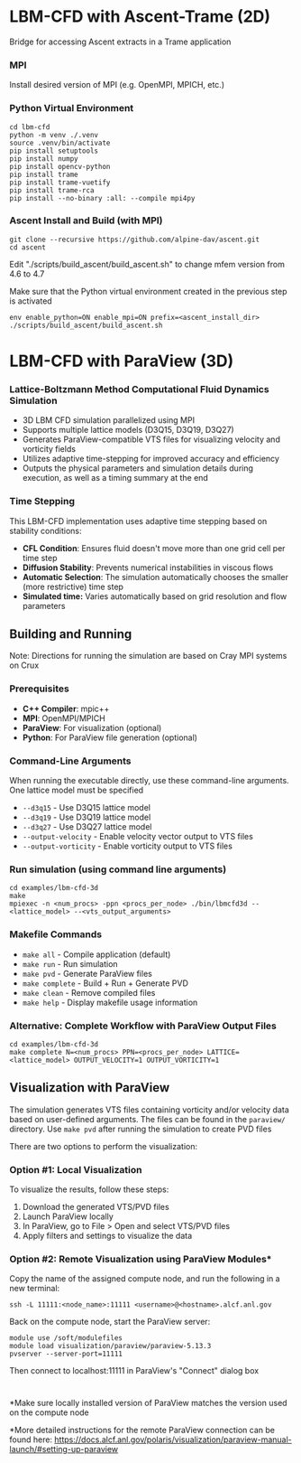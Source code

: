 # LBM-CFD with Ascent-Trame (2D)
Bridge for accessing Ascent extracts in a Trame application


### MPI
Install desired version of MPI (e.g. OpenMPI, MPICH, etc.)


### Python Virtual Environment
```
cd lbm-cfd
python -m venv ./.venv
source .venv/bin/activate
pip install setuptools
pip install numpy
pip install opencv-python
pip install trame
pip install trame-vuetify
pip install trame-rca
pip install --no-binary :all: --compile mpi4py
```


### Ascent Install and Build (with MPI)
```
git clone --recursive https://github.com/alpine-dav/ascent.git
cd ascent
```

Edit "./scripts/build_ascent/build_ascent.sh" to change mfem version from 4.6 to 4.7

Make sure that the Python virtual environment created in the previous step is activated

```
env enable_python=ON enable_mpi=ON prefix=<ascent_install_dir> ./scripts/build_ascent/build_ascent.sh
```


# LBM-CFD with ParaView (3D)

### Lattice-Boltzmann Method Computational Fluid Dynamics Simulation

- 3D LBM CFD simulation parallelized using MPI
- Supports multiple lattice models (D3Q15, D3Q19, D3Q27)
- Generates ParaView-compatible VTS files for visualizing velocity and vorticity fields
- Utilizes adaptive time-stepping for improved accuracy and efficiency
- Outputs the physical parameters and simulation details during execution, as well as a timing summary at the end

### Time Stepping

This LBM-CFD implementation uses adaptive time stepping based on stability conditions:

- **CFL Condition**: Ensures fluid doesn't move more than one grid cell per time step
- **Diffusion Stability**: Prevents numerical instabilities in viscous flows  
- **Automatic Selection**: The simulation automatically chooses the smaller (more restrictive) time step
- **Simulated time:** Varies automatically based on grid resolution and flow parameters

## Building and Running

Note:  Directions for running the simulation are based on Cray MPI systems on Crux

### Prerequisites

- **C++ Compiler**: mpic++
- **MPI**: OpenMPI/MPICH
- **ParaView**: For visualization (optional)
- **Python**: For ParaView file generation (optional)

### Command-Line Arguments

When running the executable directly, use these command-line arguments. One lattice model must be specified

- `--d3q15` - Use D3Q15 lattice model
- `--d3q19` - Use D3Q19 lattice model
- `--d3q27` - Use D3Q27 lattice model
- `--output-velocity` - Enable velocity vector output to VTS files
- `--output-vorticity` - Enable vorticity output to VTS files

### Run simulation (using command line arguments)
```
cd examples/lbm-cfd-3d
make 
mpiexec -n <num_procs> -ppn <procs_per_node> ./bin/lbmcfd3d --<lattice_model> --<vts_output_arguments>
```

### Makefile Commands

- `make all` - Compile application (default)
- `make run` - Run simulation
- `make pvd` - Generate ParaView files
- `make complete` - Build + Run + Generate PVD
- `make clean` - Remove compiled files
- `make help` - Display makefile usage information

### Alternative: Complete Workflow with ParaView Output Files

```
cd examples/lbm-cfd-3d
make complete N=<num_procs> PPN=<procs_per_node> LATTICE=<lattice_model> OUTPUT_VELOCITY=1 OUTPUT_VORTICITY=1
```

## Visualization with ParaView

The simulation generates VTS files containing vorticity and/or velocity data based on user-defined arguments. The files can be found in the `paraview/` directory. Use `make pvd` after running the simulation to create PVD files

There are two options to perform the visualization:
### Option #1: Local Visualization

To visualize the results, follow these steps:
1. Download the generated VTS/PVD files
2. Launch ParaView locally
3. In ParaView, go to File > Open and select  VTS/PVD files
4. Apply filters and settings to visualize the data

### Option #2: Remote Visualization using ParaView Modules*
Copy the name of the assigned compute node, and run the following in a new terminal:
```
ssh -L 11111:<node_name>:11111 <username>@<hostname>.alcf.anl.gov
```
Back on the compute node, start the ParaView server:
```
module use /soft/modulefiles
module load visualization/paraview/paraview-5.13.3
pvserver --server-port=11111
```
Then connect to localhost:11111 in ParaView's "Connect" dialog box

#


*Make sure locally installed version of ParaView matches the version used on the compute node

*More detailed instructions for the remote ParaView connection can be found here: https://docs.alcf.anl.gov/polaris/visualization/paraview-manual-launch/#setting-up-paraview
